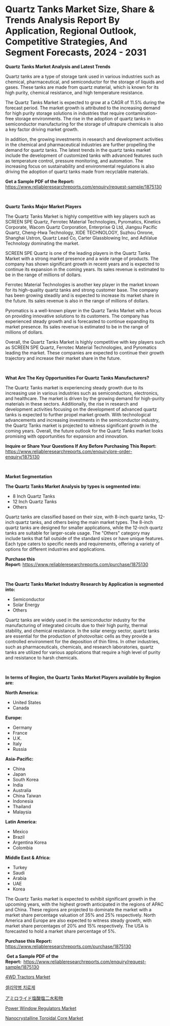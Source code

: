 <p><h1>Quartz Tanks Market Size, Share & Trends Analysis Report By Application, Regional Outlook, Competitive Strategies, And Segment Forecasts, 2024 - 2031</h1></p><p><strong>Quartz Tanks Market Analysis and Latest Trends</strong></p>
<p><p>Quartz tanks are a type of storage tank used in various industries such as chemical, pharmaceutical, and semiconductor for the storage of liquids and gases. These tanks are made from quartz material, which is known for its high purity, chemical resistance, and high temperature resistance.</p><p>The Quartz Tanks Market is expected to grow at a CAGR of 11.5% during the forecast period. The market growth is attributed to the increasing demand for high purity storage solutions in industries that require contamination-free storage environments. The rise in the adoption of quartz tanks in semiconductor manufacturing for the storage of ultrapure chemicals is also a key factor driving market growth.</p><p>In addition, the growing investments in research and development activities in the chemical and pharmaceutical industries are further propelling the demand for quartz tanks. The latest trends in the quartz tanks market include the development of customized tanks with advanced features such as temperature control, pressure monitoring, and automation. The increasing focus on sustainability and environmental regulations is also driving the adoption of quartz tanks made from recyclable materials.</p></p>
<p><strong>Get a Sample PDF of the Report:&nbsp;</strong> <a href="https://www.reliableresearchreports.com/enquiry/request-sample/1875130">https://www.reliableresearchreports.com/enquiry/request-sample/1875130</a></p>
<p>&nbsp;</p>
<p><strong>Quartz Tanks Major Market Players</strong></p>
<p><p>The Quartz Tanks Market is highly competitive with key players such as SCREEN SPE Quartz, Ferrotec Material Technologies, Pyromatics, Kinetics Corporate, Wacom Quartz Corporation, Enterprise Q Ltd, Jiangsu Pacific Quartz, Cheng-Hwa Technology, XIDE TECHNOLOGY, Suzhou Onrone, Shanghai Ustron, Quartz Lead Co, Carter Glassblowing Inc, and AdValue Technology dominating the market.</p><p>SCREEN SPE Quartz is one of the leading players in the Quartz Tanks Market with a strong market presence and a wide range of products. The company has shown significant growth in recent years and is expected to continue its expansion in the coming years. Its sales revenue is estimated to be in the range of millions of dollars.</p><p>Ferrotec Material Technologies is another key player in the market known for its high-quality quartz tanks and strong customer base. The company has been growing steadily and is expected to increase its market share in the future. Its sales revenue is also in the range of millions of dollars.</p><p>Pyromatics is a well-known player in the Quartz Tanks Market with a focus on providing innovative solutions to its customers. The company has experienced steady growth and is forecasted to continue expanding its market presence. Its sales revenue is estimated to be in the range of millions of dollars.</p><p>Overall, the Quartz Tanks Market is highly competitive with key players such as SCREEN SPE Quartz, Ferrotec Material Technologies, and Pyromatics leading the market. These companies are expected to continue their growth trajectory and increase their market share in the future.</p></p>
<p>&nbsp;</p>
<p><strong>What Are The Key Opportunities For Quartz Tanks Manufacturers?</strong></p>
<p><p>The Quartz Tanks market is experiencing steady growth due to its increasing use in various industries such as semiconductors, electronics, and healthcare. The market is driven by the growing demand for high-purity materials in these sectors. Additionally, the rise in research and development activities focusing on the development of advanced quartz tanks is expected to further propel market growth. With technological advancements and increasing investments in the semiconductor industry, the Quartz Tanks market is projected to witness significant growth in the coming years. Overall, the future outlook for the Quartz Tanks market looks promising with opportunities for expansion and innovation.</p></p>
<p><strong>Inquire or Share Your Questions If Any Before Purchasing This Report:</strong> <a href="https://www.reliableresearchreports.com/enquiry/pre-order-enquiry/1875130">https://www.reliableresearchreports.com/enquiry/pre-order-enquiry/1875130</a></p>
<p>&nbsp;</p>
<p><strong>Market Segmentation</strong></p>
<p><strong>The Quartz Tanks Market Analysis by types is segmented into:</strong></p>
<p><ul><li>8 Inch Quartz Tanks</li><li>12 Inch Quartz Tanks</li><li>Others</li></ul></p>
<p><p>Quartz tanks are classified based on their size, with 8-inch quartz tanks, 12-inch quartz tanks, and others being the main market types. The 8-inch quartz tanks are designed for smaller applications, while the 12-inch quartz tanks are suitable for larger-scale usage. The "Others" category may include tanks that fall outside of the standard sizes or have unique features. Each type caters to specific needs and requirements, offering a variety of options for different industries and applications.</p></p>
<p><strong>Purchase this Report:&nbsp;</strong><a href="https://www.reliableresearchreports.com/purchase/1875130">https://www.reliableresearchreports.com/purchase/1875130</a></p>
<p>&nbsp;</p>
<p><strong>The Quartz Tanks Market Industry Research by Application is segmented into:</strong></p>
<p><ul><li>Semiconductor</li><li>Solar Energy</li><li>Others</li></ul></p>
<p><p>Quartz tanks are widely used in the semiconductor industry for the manufacturing of integrated circuits due to their high purity, thermal stability, and chemical resistance. In the solar energy sector, quartz tanks are essential for the production of photovoltaic cells as they provide a controlled environment for the deposition of thin films. In other industries, such as pharmaceuticals, chemicals, and research laboratories, quartz tanks are utilized for various applications that require a high level of purity and resistance to harsh chemicals.</p></p>
<p>&nbsp;</p>
<p><strong>In terms of Region, the Quartz Tanks Market Players available by Region are:</strong></p>
<p>
    <p> <strong> North America: </strong>
        <ul>
            <li>United States</li>
            <li>Canada</li>
        </ul>
        </p> 
    <p> <strong> Europe: </strong>
        <ul>
            <li>Germany</li>
            <li>France</li>
            <li>U.K.</li>
            <li>Italy</li>
            <li>Russia</li>
        </ul>
        </p> 
    <p> <strong> Asia-Pacific: </strong>
        <ul>
            <li>China</li>
            <li>Japan</li>
            <li>South Korea</li>
            <li>India</li>
            <li>Australia</li>
            <li>China Taiwan</li>
            <li>Indonesia</li>
            <li>Thailand</li>
            <li>Malaysia</li>
        </ul>
        </p> 
    <p> <strong> Latin America: </strong>
        <ul>
            <li>Mexico</li>
            <li>Brazil</li>
            <li>Argentina Korea</li>
            <li>Colombia</li>
        </ul>
        </p> 
    <p> <strong> Middle East & Africa: </strong>
        <ul>
            <li>Turkey</li>
            <li>Saudi</li>
            <li>Arabia</li>
            <li>UAE</li>
            <li>Korea</li>
        </ul>
    </p>
    </p>
<p><p>The Quartz Tanks market is expected to exhibit significant growth in the upcoming years, with the highest growth anticipated in the regions of APAC and China. These regions are projected to dominate the market with a market share percentage valuation of 35% and 25% respectively. North America and Europe are also expected to witness steady growth, with market share percentages of 20% and 15% respectively. The USA is forecasted to hold a market share percentage of 5%.</p></p>
<p><strong>Purchase this Report: </strong><a href="https://www.reliableresearchreports.com/purchase/1875130">https://www.reliableresearchreports.com/purchase/1875130</a></p>
<p>&nbsp;<strong>Get a Sample PDF of the Report:&nbsp;&nbsp;</strong><a href="https://www.reliableresearchreports.com/enquiry/request-sample/1875130">https://www.reliableresearchreports.com/enquiry/request-sample/1875130</a></p>
<p><strong></strong></p>
<p><p><a href="https://issuu.com/reportprime-2/docs/4wd-tractors-market-size-2030.pptx">4WD Tractors Market</a></p><p><a href="https://github.com/wallacBahrtyinger567686/Market-Research-Report-List-1/blob/main/227369911106.md">셀리악병 치료제</a></p><p><a href="https://github.com/dzy793153605/Market-Research-Report-List-1/blob/main/802165811916.md">アミロライド塩酸塩二水和物</a></p><p><a href="https://issuu.com/reportprime-2/docs/power-window-regulators-market-size-2030.pptx">Power Window Regulators Market</a></p><p><a href="https://github.com/jodemen/Market-Research-Report-List-2/blob/main/nanocrystalline-toroidal-core-market.md">Nanocrystalline Toroidal Core Market</a></p></p>